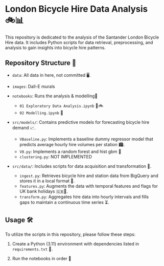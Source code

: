 # London Bicycle Hire Data Analysis 🚲📊

This repository is dedicated to the analysis of the Santander London Bicycle Hire data. It includes Python scripts for data retrieval, preprocessing, and analysis to gain insights into bicycle hire patterns.

## Repository Structure 📁
- `data`: All data in here, not committed 🖥️.

- `images`: Dall-E murals

- `notebooks`: Runs the analysis & modelling📒
  - `01 Exploratory Data Analysis.ipynb` 👀🚲
  - `02 Modelling.ipynb` 🔮

- `src/models/`: Contains predictive models for forecasting bicycle hire demand 📈.
  - `VBaseline.py`: Implements a baseline dummy regressor model that predicts average hourly hire volumes per station 🏙️.
  - `V0.py`: Implements a random forest and hist gbm 🌲
  - `clustering.py`: NOT IMPLEMENTED

- `src/data/`: Includes scripts for data acquisition and transformation 🔄.
  - `ingest.py`: Retrieves bicycle hire and station data from BigQuery and stores it in a local format 💾.
  - `features.py`: Augments the data with temporal features and flags for UK bank holidays 🇬🇧🎉.
  - `transform.py`: Aggregates hire data into hourly intervals and fills gaps to maintain a continuous time series ⏳.

## Usage 🛠️

To utilize the scripts in this repository, please follow these steps:

1. Create a Python (3.11) environment with dependencies listed in `requirements.txt` 🐍.

2. Run the notebooks in order 📒
